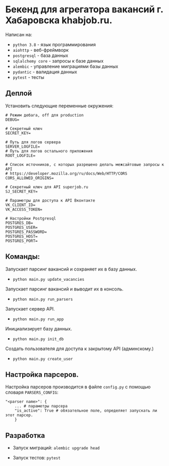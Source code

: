 # Бекенд для агрегатора вакансий г. Хабаровска khabjob.ru.

Написан на:
- `python 3.8` - язык программирования
- `aiohttp` - веб-фреймворк
- `postgresql` - база данных
- `sqlalchemy core` - запросы к базе данных
- `alembic` - управление миграциями базы данных
- `pydantic` - валидация данных
- `pytest` - тесты


## Деплой

Установить следующие переменные окружения:

```
# Режим дебага, off для production
DEBUG=

# Секретный ключ
SECRET_KEY=

# Путь для логов сервера
SERVER_LOGFILE=
# Путь для логов остального приложения
ROOT_LOGFILE=

# Список источников, с которых разрешено делать межсайтовые запросы к API
# https://developer.mozilla.org/ru/docs/Web/HTTP/CORS
CORS_ALLOWED_ORIGINS=

# Секретный ключ для API superjob.ru
SJ_SECRET_KEY=

# Параметры для доступа к API Вконтакте
VK_CLIENT_ID=
VK_ACCESS_TOKEN=

# Настройки Postgresql
POSTGRES_DB=
POSTGRES_USER=
POSTGRES_PASSWORD=
POSTGRES_HOST=
POSTGRES_PORT=
```




## Команды:

Запускает парсинг вакансий и сохраняет их в базу данных.

- `python main.py update_vacancies`


Запускает парсинг вакансий и выводит их в консоль.

- `python main.py run_parsers`


Запускает сервер API.

- `python main.py run_app`


Инициализирует базу данных.

- `python main.py init_db`


Создать пользователя для доступа к закрытому API (админскому.)

- `python main.py create_user`


## Настройка парсеров.

Настройка парсеров производится в файле `config.py` с помощью словаря `PARSERS_CONFIG`:

```
"<parser name>": {
    ... # параметры парсера
    "is_active": True # обязательное поле, определяет запускать ли этот парсер.
    }
```


## Разработка

- Запуск миграций: `alembic upgrade head`

- Запуск тестов: `pytest`

